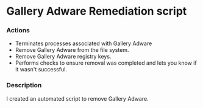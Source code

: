 # Gallery Adware Remediation script

### Actions
- Terminates processes associated with Gallery Adware
- Remove Gallery Adware from the file system.
- Remove Gallery Adware registry keys.
- Performs checks to ensure removal was completed and lets you know if it wasn't successful.

### Description

I created an automated script to remove Gallery Adware.
